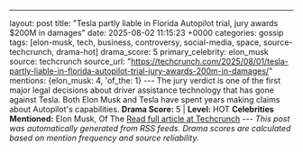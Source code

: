 ---
layout: post
title: "Tesla partly liable in Florida Autopilot trial, jury awards $200M in damages"
date: 2025-08-02 11:15:23 +0000
categories: gossip
tags: [elon-musk, tech, business, controversy, social-media, space, source-techcrunch, drama-hot]
drama_score: 5
primary_celebrity: elon_musk
source: techcrunch
source_url: "https://techcrunch.com/2025/08/01/tesla-partly-liable-in-florida-autopilot-trial-jury-awards-200m-in-damages/"
mentions: {elon_musk: 4, 'of_the: 1} --- The jury verdict is one of the first major legal decisions about driver assistance technology that has gone against Tesla. Both Elon Musk and Tesla have spent years making claims about Autopilot's capabilities. **Drama Score:** 5 | **Level:** HOT **Celebrities Mentioned:** Elon Musk, Of The [Read full article at Techcrunch](https://techcrunch.com/2025/08/01/tesla-partly-liable-in-florida-autopilot-trial-jury-awards-200m-in-damages/) --- *This post was automatically generated from RSS feeds. Drama scores are calculated based on mention frequency and source reliability.*